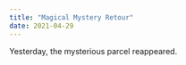 ```yaml
---
title: "Magical Mystery Retour"
date: 2021-04-29
---
```

Yesterday, the mysterious parcel reappeared.
